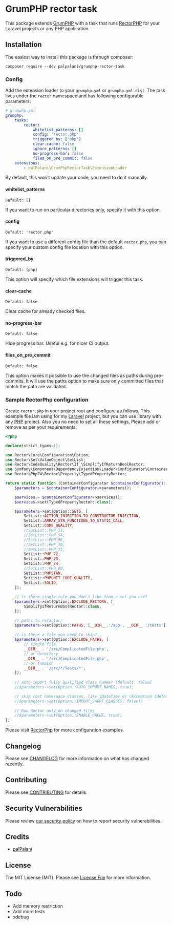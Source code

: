 # GrumPHP rector task

This package extends [GrumPHP](https://github.com/phpro/grumphp) 
with a task that runs [RectorPHP](https://github.com/rectorphp/rector) for
your Laravel projects or any PHP application.

## Installation

The easiest way to install this package is through composer:

``composer require --dev palpalani/grumphp-rector-task``

### Config

Add the extension loader to your `grumphp.yml` or `grumphp.yml.dist`.
The task lives under the `rector` namespace and has following 
configurable parameters:

````yml
# grumphp.yml
grumphp:
    tasks:
        rector:
            whitelist_patterns: []
            config: 'rector.php'
            triggered_by: ['php']
            clear-cache: false            
            ignore_patterns: []
            no-progress-bar: false
            files_on_pre_commit: false
    extensions:
        - palPalani\GrumPhpRectorTask\ExtensionLoader
````

By default, this won't update your code, you need to do it manually.

#### whitelist_patterns

`Default: []`

If you want to run on particular directories only, specify it with this option.

#### config

`Default: 'rector.php'`

If you want to use a different config file than the default `rector.php`, you can specify your custom config file location with this option.

#### triggered_by

`Default: [php]`

This option will specify which file extensions will trigger this task.

#### clear-cache

`Default: false`

Clear cache for already checked files.

#### no-progress-bar

`Default: false`

Hide progress bar. Useful e.g. for nicer CI output.

#### files_on_pre_commit

`Default: false`

This option makes it possible to use the changed files as paths during pre-commits. It will use the paths option to make sure only committed files that match the path are validated.

### Sample RectorPhp configuration

Create `rector.php` in your project root and configure as follows. This example file iam using for my [Laravel](https://laravel.com/) project, but you can use library with any [PHP](https://www.php.net/) project. Also you no need to set all these settings, Please add or remove as per your requirements.

```php
<?php

declare(strict_types=1);

use Rector\Core\Configuration\Option;
use Rector\Set\ValueObject\SetList;
use Rector\CodeQuality\Rector\If_\SimplifyIfReturnBoolRector;
use Symfony\Component\DependencyInjection\Loader\Configurator\ContainerConfigurator;
use Rector\Php74\Rector\Property\TypedPropertyRector;

return static function (ContainerConfigurator $containerConfigurator): void {
    $parameters = $containerConfigurator->parameters();

    $services = $containerConfigurator->services();
    $services->set(TypedPropertyRector::class);

    $parameters->set(Option::SETS, [
        SetList::ACTION_INJECTION_TO_CONSTRUCTOR_INJECTION,
        SetList::ARRAY_STR_FUNCTIONS_TO_STATIC_CALL,
        SetList::CODE_QUALITY,
        //SetList::PHP_53,
        //SetList::PHP_54,
        //SetList::PHP_56,
        //SetList::PHP_70,
        //SetList::PHP_71,
        SetList::PHP_72,
        SetList::PHP_73,
        SetList::PHP_74,
        //SetList::PHP_80,
        SetList::PHPSTAN,
        SetList::PHPUNIT_CODE_QUALITY,
        SetList::SOLID,
    ]);
    
    // is there single rule you don't like from a set you use?
    $parameters->set(Option::EXCLUDE_RECTORS, [
        SimplifyIfReturnBoolRector::class,
    ]);

    // paths to refactor;
    $parameters->set(Option::PATHS, [__DIR__.'/app', __DIR__.'/tests']);
    
    // is there a file you need to skip?
    $parameters->set(Option::EXCLUDE_PATHS, [
        // single file
        __DIR__ . '/src/ComplicatedFile.php',
        // or directory
        __DIR__ . '/src/ComplicatedFile.php',
        // or fnmatch
        __DIR__ . '/src/*/Tests/*',
    ]);
    
    // auto import fully qualified class names? [default: false]
    //$parameters->set(Option::AUTO_IMPORT_NAMES, true);

    // skip root namespace classes, like \DateTime or \Exception [default: true]
    //$parameters->set(Option::IMPORT_SHORT_CLASSES, false);
    
    // Run Rector only on changed files
    //$parameters->set(Option::ENABLE_CACHE, true);
};
```

Please visit [RectorPhp](https://github.com/rectorphp/rector#features) for more configuration examples.

## Changelog

Please see [CHANGELOG](CHANGELOG.md) for more information on what has changed recently.

## Contributing

Please see [CONTRIBUTING](.github/CONTRIBUTING.md) for details.

## Security Vulnerabilities

Please review [our security policy](../../security/policy) on how to report security vulnerabilities.

## Credits

- [palPalani](https://github.com/palpalani)

## License

The MIT License (MIT). Please see [License File](LICENSE.md) for more information.

## Todo
- Add memory restriction
- Add more tests
- xdebug
